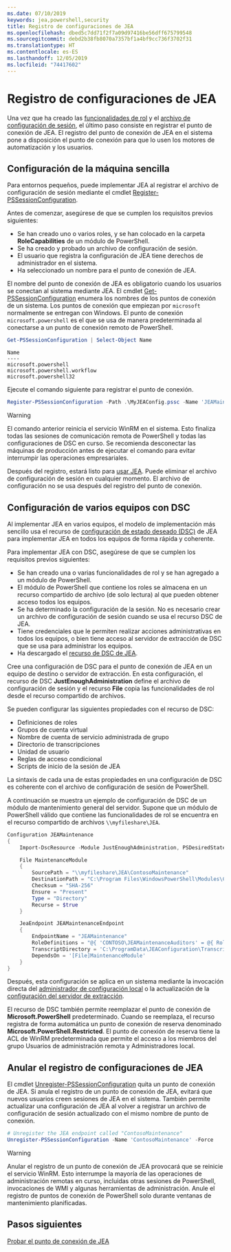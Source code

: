 ```yaml
---
ms.date: 07/10/2019
keywords: jea,powershell,security
title: Registro de configuraciones de JEA
ms.openlocfilehash: dbed5c7dd71f2f7a09d97416be56dff675799548
ms.sourcegitcommit: debd2b38fb8070a7357bf1a4bf9cc736f3702f31
ms.translationtype: HT
ms.contentlocale: es-ES
ms.lasthandoff: 12/05/2019
ms.locfileid: "74417602"
---
```

# <a name="registering-jea-configurations"></a>Registro de configuraciones de JEA

Una vez que ha creado las [funcionalidades de rol](role-capabilities.md) y el [archivo de configuración de sesión](session-configurations.md), el último paso consiste en registrar el punto de conexión de JEA. El registro del punto de conexión de JEA en el sistema pone a disposición el punto de conexión para que lo usen los motores de automatización y los usuarios.

## <a name="single-machine-configuration"></a>Configuración de la máquina sencilla

Para entornos pequeños, puede implementar JEA al registrar el archivo de configuración de sesión mediante el cmdlet [Register-PSSessionConfiguration](/powershell/module/microsoft.powershell.core/register-pssessionconfiguration).

Antes de comenzar, asegúrese de que se cumplen los requisitos previos siguientes:

- Se han creado uno o varios roles, y se han colocado en la carpeta **RoleCapabilities** de un módulo de PowerShell.
- Se ha creado y probado un archivo de configuración de sesión.
- El usuario que registra la configuración de JEA tiene derechos de administrador en el sistema.
- Ha seleccionado un nombre para el punto de conexión de JEA.

El nombre del punto de conexión de JEA es obligatorio cuando los usuarios se conectan al sistema mediante JEA. El cmdlet [Get-PSSessionConfiguration](/powershell/module/microsoft.powershell.core/get-pssessionconfiguration) enumera los nombres de los puntos de conexión de un sistema. Los puntos de conexión que empiezan por `microsoft` normalmente se entregan con Windows. El punto de conexión `microsoft.powershell` es el que se usa de manera predeterminada al conectarse a un punto de conexión remoto de PowerShell.

```powershell
Get-PSSessionConfiguration | Select-Object Name
```

```Output
Name
----
microsoft.powershell
microsoft.powershell.workflow
microsoft.powershell32
```

Ejecute el comando siguiente para registrar el punto de conexión.

```powershell
Register-PSSessionConfiguration -Path .\MyJEAConfig.pssc -Name 'JEAMaintenance' -Force
```

> [!WARNING]
> El comando anterior reinicia el servicio WinRM en el sistema. Esto finaliza todas las sesiones de comunicación remota de PowerShell y todas las configuraciones de DSC en curso. Se recomienda desconectar las máquinas de producción antes de ejecutar el comando para evitar interrumpir las operaciones empresariales.

Después del registro, estará listo para [usar JEA](using-jea.md). Puede eliminar el archivo de configuración de sesión en cualquier momento. El archivo de configuración no se usa después del registro del punto de conexión.

## <a name="multi-machine-configuration-with-dsc"></a>Configuración de varios equipos con DSC

Al implementar JEA en varios equipos, el modelo de implementación más sencillo usa el recurso de [configuración de estado deseado (DSC)](/powershell/scripting/dsc/overview) de JEA para implementar JEA en todos los equipos de forma rápida y coherente.

Para implementar JEA con DSC, asegúrese de que se cumplen los requisitos previos siguientes:

- Se han creado una o varias funcionalidades de rol y se han agregado a un módulo de PowerShell.
- El módulo de PowerShell que contiene los roles se almacena en un recurso compartido de archivo (de solo lectura) al que pueden obtener acceso todos los equipos.
- Se ha determinado la configuración de la sesión. No es necesario crear un archivo de configuración de sesión cuando se usa el recurso DSC de JEA.
- Tiene credenciales que le permiten realizar acciones administrativas en todos los equipos, o bien tiene acceso al servidor de extracción de DSC que se usa para administrar los equipos.
- Ha descargado el [recurso de DSC de JEA](https://github.com/powershell/JEA/tree/master/DSC%20Resource).

Cree una configuración de DSC para el punto de conexión de JEA en un equipo de destino o servidor de extracción. En esta configuración, el recurso de DSC **JustEnoughAdministration** define el archivo de configuración de sesión y el recurso **File** copia las funcionalidades de rol desde el recurso compartido de archivos.

Se pueden configurar las siguientes propiedades con el recurso de DSC:

- Definiciones de roles
- Grupos de cuenta virtual
- Nombre de cuenta de servicio administrada de grupo
- Directorio de transcripciones
- Unidad de usuario
- Reglas de acceso condicional
- Scripts de inicio de la sesión de JEA

La sintaxis de cada una de estas propiedades en una configuración de DSC es coherente con el archivo de configuración de sesión de PowerShell.

A continuación se muestra un ejemplo de configuración de DSC de un módulo de mantenimiento general del servidor. Supone que un módulo de PowerShell válido que contiene las funcionalidades de rol se encuentra en el recurso compartido de archivos `\\myfileshare\JEA`.

```powershell
Configuration JEAMaintenance
{
    Import-DscResource -Module JustEnoughAdministration, PSDesiredStateConfiguration

    File MaintenanceModule
    {
        SourcePath = "\\myfileshare\JEA\ContosoMaintenance"
        DestinationPath = "C:\Program Files\WindowsPowerShell\Modules\ContosoMaintenance"
        Checksum = "SHA-256"
        Ensure = "Present"
        Type = "Directory"
        Recurse = $true
    }

    JeaEndpoint JEAMaintenanceEndpoint
    {
        EndpointName = "JEAMaintenance"
        RoleDefinitions = "@{ 'CONTOSO\JEAMaintenanceAuditors' = @{ RoleCapabilities = 'GeneralServerMaintenance-Audit' }; 'CONTOSO\JEAMaintenanceAdmins' = @{ RoleCapabilities = 'GeneralServerMaintenance-Audit', 'GeneralServerMaintenance-Admin' } }"
        TranscriptDirectory = 'C:\ProgramData\JEAConfiguration\Transcripts'
        DependsOn = '[File]MaintenanceModule'
    }
}
```

Después, esta configuración se aplica en un sistema mediante la invocación directa del [administrador de configuración local](/powershell/scripting/dsc/managing-nodes/metaConfig) o la actualización de la [configuración del servidor de extracción](/powershell/scripting/dsc/pull-server/pullServer).

El recurso de DSC también permite reemplazar el punto de conexión de **Microsoft.PowerShell** predeterminado. Cuando se reemplaza, el recurso registra de forma automática un punto de conexión de reserva denominado **Microsoft.PowerShell.Restricted**. El punto de conexión de reserva tiene la ACL de WinRM predeterminada que permite el acceso a los miembros del grupo Usuarios de administración remota y Administradores local.

## <a name="unregistering-jea-configurations"></a>Anular el registro de configuraciones de JEA

El cmdlet [Unregister-PSSessionConfiguration](/powershell/module/microsoft.powershell.core/Unregister-PSSessionConfiguration) quita un punto de conexión de JEA. Si anula el registro de un punto de conexión de JEA, evitará que nuevos usuarios creen sesiones de JEA en el sistema. También permite actualizar una configuración de JEA al volver a registrar un archivo de configuración de sesión actualizado con el mismo nombre de punto de conexión.

```powershell
# Unregister the JEA endpoint called "ContosoMaintenance"
Unregister-PSSessionConfiguration -Name 'ContosoMaintenance' -Force
```

> [!WARNING]
> Anular el registro de un punto de conexión de JEA provocará que se reinicie el servicio WinRM. Esto interrumpe la mayoría de las operaciones de administración remotas en curso, incluidas otras sesiones de PowerShell, invocaciones de WMI y algunas herramientas de administración. Anule el registro de puntos de conexión de PowerShell solo durante ventanas de mantenimiento planificadas.

## <a name="next-steps"></a>Pasos siguientes

[Probar el punto de conexión de JEA](using-jea.md)
